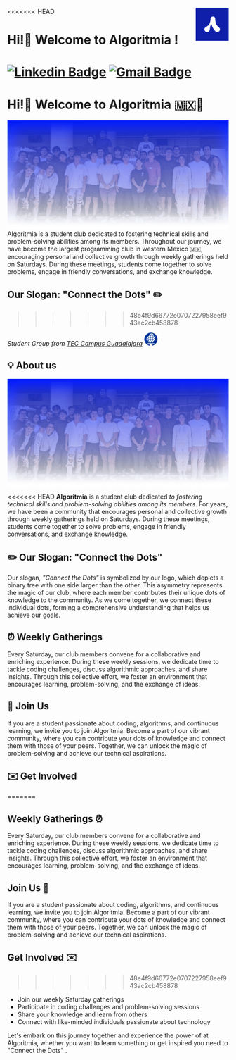 <<<<<<< HEAD
<img src="logo_algoritmia.png" align="right" width="75" height="75" />

### <h1> Hi!👋 Welcome to Algoritmia !</b>

[![Linkedin Badge](https://img.shields.io/badge/-Algoritmia-blue?style=flat&logo=Linkedin&logoColor=white&link=https://www.linkedin.com/company/algoritmiaclub/)](https://www.linkedin.com/company/algoritmiaclub/)  [![Gmail Badge](https://img.shields.io/badge/-clubalgoritmiagda@gmail.com-c14438?style=flat&logo=Gmail&logoColor=white&link=mailto:clubalgoritmiagda@gmail.com)](mailto:clubalgoritmiagda@gmail.com)
=======
### <h1> Hi!👋 Welcome to Algoritmia 🇲🇽🔵</b>
![Algortimia 2024](/profile/Foto%20Grupal.png)
Algoritmia is a student club dedicated to fostering technical skills and problem-solving abilities among its members. Throughout our journey, we have become the largest programming club in western Mexico 🇲🇽, encouraging personal and collective growth through weekly gatherings held on Saturdays. During these meetings, students come together to solve problems, engage in friendly conversations, and exchange knowledge.

## Our Slogan: "Connect the Dots" ✏️
>>>>>>> 48e4f9d66772e0707227958eef943ac2cb458878

*Student Group from [TEC Campus Guadalajara](https://tec.mx/es)* <img src="tec_logo.png" width="30" height="30" />
  
## 💡 About us
<img src="Foto Grupal.png" align="center" />

<<<<<<< HEAD
__Algoritmia__ is a student club dedicated *to fostering technical skills and problem-solving abilities among its members*. For years, we have been a community that encourages personal and collective growth through weekly gatherings held on Saturdays. During these meetings, students come together to solve problems, engage in friendly conversations, and exchange knowledge.

## ✏️ Our Slogan: "Connect the Dots"

Our slogan, *"Connect the Dots"* is symbolized by our logo, which depicts a binary tree with one side larger than the other. This asymmetry represents the magic of our club, where each member contributes their unique dots of knowledge to the community. As we come together, we connect these individual dots, forming a comprehensive understanding that helps us achieve our goals.

## ⏰ Weekly Gatherings

Every Saturday, our club members convene for a collaborative and enriching experience. During these weekly sessions, we dedicate time to tackle coding challenges, discuss algorithmic approaches, and share insights. Through this collective effort, we foster an environment that encourages learning, problem-solving, and the exchange of ideas.

## 🤝 Join Us 

If you are a student passionate about coding, algorithms, and continuous learning, we invite you to join Algoritmia. Become a part of our vibrant community, where you can contribute your dots of knowledge and connect them with those of your peers. Together, we can unlock the magic of problem-solving and achieve our technical aspirations.

## ✉️ Get Involved 
=======
## Weekly Gatherings ⏰

Every Saturday, our club members convene for a collaborative and enriching experience. During these weekly sessions, we dedicate time to tackle coding challenges, discuss algorithmic approaches, and share insights. Through this collective effort, we foster an environment that encourages learning, problem-solving, and the exchange of ideas.

## Join Us 🤝

If you are a student passionate about coding, algorithms, and continuous learning, we invite you to join Algoritmia. Become a part of our vibrant community, where you can contribute your dots of knowledge and connect them with those of your peers. Together, we can unlock the magic of problem-solving and achieve our technical aspirations.

## Get Involved ✉️
>>>>>>> 48e4f9d66772e0707227958eef943ac2cb458878

- Join our weekly Saturday gatherings
- Participate in coding challenges and problem-solving sessions
- Share your knowledge and learn from others
- Connect with like-minded individuals passionate about technology

Let's embark on this journey together and experience the power of at Algoritmia, whether you want to learn something or get inspired you need to "Connect the Dots" .